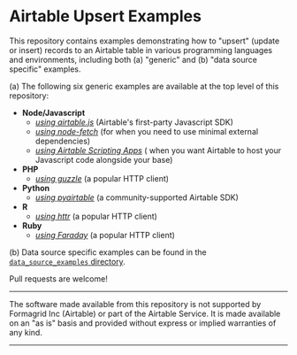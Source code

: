 # Airtable Upsert Examples

This repository contains examples demonstrating how to "upsert" (update or
insert) records to an Airtable table in various programming languages and
environments, including both (a) "generic" and (b) "data source specific"
examples.

(a) The following six generic examples are available at the top level of this
repository:

- **Node/Javascript**
  - [_using airtable.js_](javascript/using_airtable.js/) (Airtable's first-party
    Javascript SDK)
  - [_using node-fetch_](javascript/using_node-fetch/) (for when you need to use
    minimal external dependencies)
  - [_using Airtable Scripting Apps_](javascript/using_airtable-scripting/) (
    when you want Airtable to host your Javascript code alongside your base)
- **PHP**
  - [_using guzzle_](php/using_guzzle/) (a popular HTTP client)
- **Python**
  - [_using pyairtable_](python/using_pyairtable/) (a community-supported
    Airtable SDK)
- **R**
  - [_using httr_](r/using_httr/) (a popular HTTP client)
- **Ruby**
  - [_using Faraday_](ruby/using_faraday/) (a popular HTTP client)

(b) Data source specific examples can be found in the
[`data_source_examples` directory](data_source_examples/).

Pull requests are welcome!

---

The software made available from this repository is not supported by Formagrid
Inc (Airtable) or part of the Airtable Service. It is made available on an "as
is" basis and provided without express or implied warranties of any kind.

---
